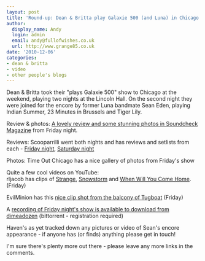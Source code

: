 ```yaml
---
layout: post
title: 'Round-up: Dean & Britta play Galaxie 500 (and Luna) in Chicago'
author:
  display_name: Andy
  login: admin
  email: andy@fullofwishes.co.uk
  url: http://www.grange85.co.uk
date: '2010-12-06'
categories:
- dean & britta
- video
- other people's blogs
---
```

<p>Dean & Britta took their "plays Galaxie 500" show to Chicago at the weekend, playing two nights at the Lincoln Hall. On the second night they were joined for the encore by former Luna bandmate Sean Eden, playing Indian Summer, 23 Minutes in Brussels and Tiger Lily.</p>
<p>Review & photos: <a href="http://www.soundcheckmagazine.com/reviews/concert-reviews/2355-review-photos-dean-wareham-britta-phillips-galaxie-500-lincoln-hall">A lovely review and some stunning photos in Soundcheck Magazine</a> from Friday night.</p>
<p>Reviews: Scooparrilli went both nights and has reviews and setlists from each - <a href="http://eyegunk.wordpress.com/2010/12/04/dean-britta-play-galaxie-500-lincoln-hall-12310/">Friday night</a>, <a href="http://eyegunk.wordpress.com/2010/12/05/dean-britta-play-galaxie-500-lincoln-hall-12410/">Saturday night</a></p>
<p>Photos: Time Out Chicago has a nice gallery of photos from Friday's show</p>
<p>Quite a few cool videos on YouTube:<br />
rljacob has clips of <a href="http://www.youtube.com/watch?v=ByXbz_yddMc">Strange</a>, <a href="http://www.youtube.com/watch?v=12DkctDiZqU">Snowstorm</a> and <a href="http://www.youtube.com/watch?v=GutKPKIX0M4">When Will You Come Home</a>. (Friday)</p>
<p>EvilMinion has this <a href="http://www.youtube.com/watch?v=9AHmcQsKDeE">nice clip shot from the balcony of Tugboat</a> (Friday)</p>
<p>A <a href="http://www.dimeadozen.org/torrents-details.php?id=334107">recording of Friday night's show is available to download from dimeadozen</a> (bittorrent - registration required)</p>
<p>Haven's as yet tracked down any pictures or video of Sean's encore appearance - if anyone has (or finds) anything please get in touch!</p>
<p><figure class="caption "><figcaption class="caption-text"></figcaption></figure></p>
<p>I'm sure there's plenty more out there - please leave any more links in the comments.</p>
